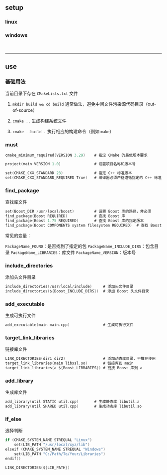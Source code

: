## setup

### linux

### windows

<br>

---

## use

### 基础用法

当前目录下存在 `CMakeLists.txt` 文件

1. `mkdir build && cd build` 通常做法，避免中间文件污染源代码目录（out-of-source）

2. `cmake ..` 生成构建系统文件

3. `cmake --build .` 执行相应的构建命令（例如 `make`）

### must

```c
cmake_minimum_required(VERSION 3.29)    # 指定 CMake 的最低版本要求

project(main VERSION 1.0)               # 设置项目名称和版本号

set(CMAKE_CXX_STANDARD 23)              # 指定 C++ 标准版本
set(CMAKE_CXX_STANDARD_REQUIRED True)   # 编译器必须严格遵循指定的 C++ 标准版本
```

### find_package

查找库文件

```c
set(Boost_DIR /usr/local/boost)         # 设置 Boost 库的路径，非必须
find_package(Boost REQUIRED)            # 查找 Boost 库
find_package(Boost 1.75 REQUIRED)       # 查找 Boost 库的指定版本
find_package(Boost COMPONENTS system filesystem REQUIRED)  # 查找 Boost 库的 system 和 filesystem 组件
```

常见的变量：

`PackageName_FOUND`：是否找到了指定的包
`PackageName_INCLUDE_DIRS`：包含目录
`PackageName_LIBRARIES`：库文件
`PackageName_VERSION`：版本号

### include_directories

添加头文件目录

```c
include_directories(/usr/local/include)     # 添加头文件目录
include_directories(${Boost_INCLUDE_DIRS})  # 添加 Boost 头文件目录
```

### add_executable

生成可执行文件

```c
add_executable(main main.cpp)               # 生成可执行文件
```

### target_link_libraries

链接库文件

```c
LINK_DIRECTORIES(dir1 dir2)                 # 添加动态库目录，不推荐使用
target_link_libraries(main libssl.so)       # 链接库到 main
target_link_libraries(a ${Boost_LIBRARIES}) # 链接 Boost 库到 a
```

### add_library

生成库文件

```c
add_library(util STATIC util.cpp)       # 生成静态库 libutil.a
add_library(util SHARED util.cpp)       # 生成动态库 libutil.so
```

### if_else

选择判断

```c
if (CMAKE_SYSTEM_NAME STREQUAL "Linux")
    set(LIB_PATH "/usr/local/xyz/lib")
elseif (CMAKE_SYSTEM_NAME STREQUAL "Windows")
    set(LIB_PATH "C:/Path/To/Your/Libraries")
endif()

LINK_DIRECTORIES(${LIB_PATH})
```